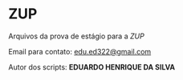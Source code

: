 # ZUP

Arquivos da prova de estágio para a _ZUP_

Email para contato: <edu.ed322@gmail.com>

Autor dos scripts: __EDUARDO HENRIQUE DA SILVA__

